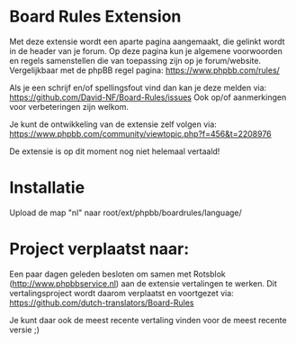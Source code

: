 Board Rules Extension
===========

Met deze extensie wordt een aparte pagina aangemaakt, die gelinkt wordt in de header van je forum. Op deze pagina kun je algemene voorwoorden en regels samenstellen die van toepassing zijn op je forum/website. Vergelijkbaar met de phpBB regel pagina: https://www.phpbb.com/rules/

Als je een schrijf en/of spellingsfout vind dan kan je deze melden via: https://github.com/David-NF/Board-Rules/issues Ook op/of aanmerkingen voor verbeteringen zijn welkom. 

Je kunt de ontwikkeling van de extensie zelf volgen via: https://www.phpbb.com/community/viewtopic.php?f=456&t=2208976

De extensie is op dit moment nog niet helemaal vertaald!

Installatie
===========
Upload de map "nl" naar root/ext/phpbb/boardrules/language/

Project verplaatst naar:
===========

Een paar dagen geleden besloten om samen met Rotsblok (http://www.phpbbservice.nl) aan de extensie vertalingen te werken. Dit vertalingsproject wordt daarom verplaatst en voortgezet via: https://github.com/dutch-translators/Board-Rules

Je kunt daar ook de meest recente vertaling vinden voor de meest recente versie ;)

